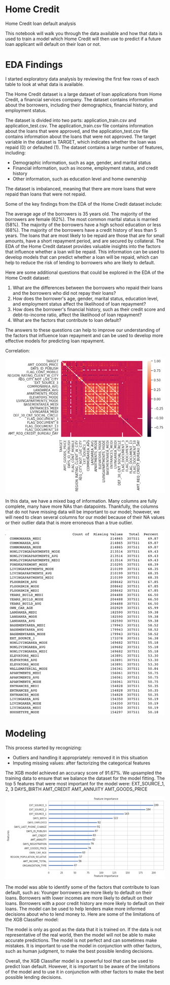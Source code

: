 # Home Credit

Home Credit loan default analysis 

This notebook will walk you through the data available and how that data is used to train a model which Home Credit will then use to predict if a future loan applicant will default on their loan or not.

# EDA Findings

I started exploratory data analysis by reviewing the first few rows of each table to look at what data is available. 

The Home Credit dataset is a large dataset of loan applications from Home Credit, a financial services company. The dataset contains information about the borrowers, including their demographics, financial history, and employment status.

The dataset is divided into two parts: application_train.csv and application_test.csv. The application_train.csv file contains information about the loans that were approved, and the application_test.csv file contains information about the loans that were not approved.
The target variable in the dataset is TARGET, which indicates whether the loan was repaid (0) or defaulted (1).
The dataset contains a large number of features, including: 
- Demographic information, such as age, gender, and marital status
- Financial information, such as income, employment status, and credit history
- Other information, such as education level and home ownership

The dataset is imbalanced, meaning that there are more loans that were repaid than loans that were not repaid.

Some of the key findings from the EDA of the Home Credit dataset include:

The average age of the borrowers is 35 years old.
The majority of the borrowers are female (62%).
The most common marital status is married (58%).
The majority of the borrowers have a high school education or less (68%).
The majority of the borrowers have a credit history of less than 5 years.
The loans that are most likely to be repaid are those that are for small amounts, have a short repayment period, and are secured by collateral.
The EDA of the Home Credit dataset provides valuable insights into the factors that influence whether a loan will be repaid. This information can be used to develop models that can predict whether a loan will be repaid, which can help to reduce the risk of lending to borrowers who are likely to default.

Here are some additional questions that could be explored in the EDA of the Home Credit dataset:

1. What are the differences between the borrowers who repaid their loans and the borrowers who did not repay their loans?
2. How does the borrower's age, gender, marital status, education level, and employment status affect the likelihood of loan repayment?
3. How does the borrower's financial history, such as their credit score and debt-to-income ratio, affect the likelihood of loan repayment?
4. What are the factors that contribute to loan default?

The answers to these questions can help to improve our understanding of the factors that influence loan repayment and can be used to develop more effective models for predicting loan repayment.

Correlation: 

![Alt text](image.png)

In this data, we have a mixed bag of information. Many columns are fully complete, many have more NAs than datapoints. Thankfully, the columns that do not have missing data will be important to our model; however, we will need to clean several columns for our model because of their NA values or their outlier data that is more erroneous than a true outlier.

![Alt text](image-1.png)

# Modeling 

This process started by recognizing:
- Outliers and handling it appropriately: removed it in this situation 
- Imputing missing values: after factorizing the categorical features

The XGB model achieved an accuracy score of 91.67%. We upsampled the training data to ensure that we balance the dataset for the model fitting. 
The top 5 features that were most important for the model were:
EXT_SOURCE_1, 2, 3
DAYS_BIRTH
AMT_CREDIT
AMT_ANNUITY
AMT_GOODS_PRICE

![Alt text](image-2.png)

The model was able to identify some of the factors that contribute to loan default, such as:
Younger borrowers are more likely to default on their loans.
Borrowers with lower incomes are more likely to default on their loans.
Borrowers with a poor credit history are more likely to default on their loans.
The model can be used to help lenders make more informed decisions about who to lend money to.
Here are some of the limitations of the XGB Classifier model:

The model is only as good as the data that it is trained on. If the data is not representative of the real world, then the model will not be able to make accurate predictions. The model is not perfect and can sometimes make mistakes. It is important to use the model in conjunction with other factors, such as human judgment, to make the best possible lending decisions.

Overall, the XGB Classifier model is a powerful tool that can be used to predict loan default. However, it is important to be aware of the limitations of the model and to use it in conjunction with other factors to make the best possible lending decisions.
